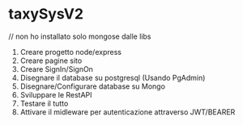 # taxySysV2

// non ho installato solo mongose dalle libs


1) Creare progetto node/express
2) Creare pagine sito
3) Creare SignIn/SignOn
4) Disegnare il database su postgresql (Usando PgAdmin)
5) Disegnare/Configurare database su Mongo
6) Sviluppare le RestAPI
7) Testare il tutto
8) Attivare il midleware per autenticazione attraverso JWT/BEARER